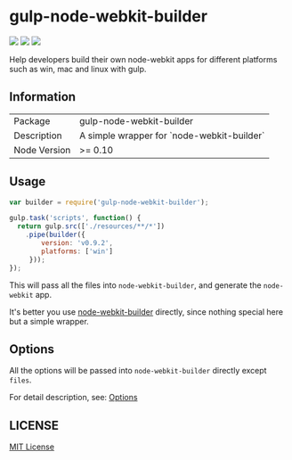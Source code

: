 gulp-node-webkit-builder
========================

![](http://img.shields.io/badge/npm_module-v1.0.0-green.svg?style=flat)  ![](http://img.shields.io/badge/dependencies-latest-yellowgreen.svg?style=flat)
![](http://img.shields.io/badge/build-passing-brightgreen.svg?style=flat)

Help developers build their own node-webkit apps for different platforms such as win, mac and linux with gulp.
## Information

<table>
<tr> 
<td>Package</td><td>gulp-node-webkit-builder</td>
</tr>
<tr>
<td>Description</td>
<td>A simple wrapper for `node-webkit-builder`</td>
</tr>
<tr>
<td>Node Version</td>
<td>>= 0.10</td>
</tr>
</table>

## Usage

```javascript
var builder = require('gulp-node-webkit-builder');

gulp.task('scripts', function() {
  return gulp.src(['./resources/**/*'])
    .pipe(builder({
        version: 'v0.9.2',
        platforms: ['win']
     }));
});

```

This will pass all the files into `node-webkit-builder`, and generate the `node-webkit` app.

It's better you use [node-webkit-builder](https://github.com/mllrsohn/node-webkit-builder) directly, since nothing special here but a simple wrapper.

## Options

All the options will be passed into `node-webkit-builder` directly except `files`.

For detail description, see: [Options](https://github.com/mllrsohn/node-webkit-builder/blob/master/README.md)


## LICENSE

[MIT License](http://en.wikipedia.org/wiki/MIT_License)

